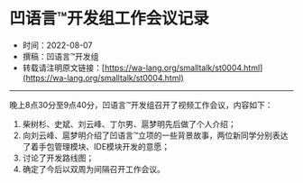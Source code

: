 # 凹语言™开发组工作会议记录

- 时间：2022-08-07
- 撰稿：凹语言™开发组
- 转载请注明原文链接：[https://wa-lang.org/smalltalk/st0004.html](https://wa-lang.org/smalltalk/st0004.html)

---

晚上8点30分至9点40分，凹语言™开发组召开了视频工作会议，内容如下：

1. 柴树杉、史斌、刘云峰、丁尔男、扈梦明先后做了个人介绍；
1. 向刘云峰、扈梦明介绍了凹语言™立项的一些背景故事，两位新同学分别表达了着手包管理模块、IDE模块开发的意愿；
1. 讨论了开发路线图；
1. 确定了今后以双周为间隔召开工作会议。